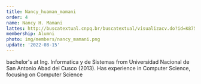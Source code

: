 ```yaml
---
title: Nancy_huaman_mamani
order: 4
name: Nancy H. Mamani
lattes: http://buscatextual.cnpq.br/buscatextual/visualizacv.do?id=K8756004E5
membership: Alumni
photo: img/members/nancy_mamani.png
update: '2022-08-15'
---
```


bachelor's at Ing. Informatica y de Sistemas from Universidad Nacional de San Antonio Abad del Cusco (2013). Has experience in Computer Science, focusing on Computer Science
